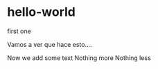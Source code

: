 # hello-world
first one

Vamos a ver que hace esto....

Now we add some text
Nothing more
Nothing less
